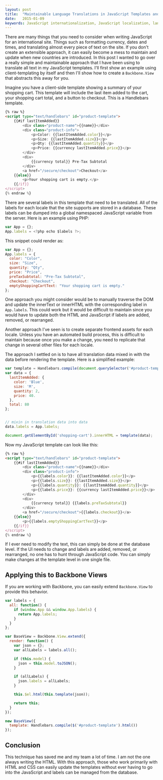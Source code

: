 ```yaml
---
layout: post
title:  "Maintainable Language Translations in JavaScript Templates and Backbone Views"
date:   2015-01-09
keywords: JavaScript internationalization, JavaScript localization, languages translations, language translations in client-side templates
---
```


There are many things that you need to consider when writing JavaScript for an international site. Things such as formatting currency, dates and times, and translating almost every piece of text on the site. If you don't create an extensible approach, it can easily become a mess to maintain and update when new countries are introduced. In this post I wanted to go over a really simple and maintainable approach that I have been using to translate all text in my JavaScript templates. I'll first show an example using client-templating by itself and then I'll show how to create a `Backbone.View` that abstracts this away for you.

Imagine you have a client-side template showing a summary of your shopping cart. This template will include the last item added to the cart, your shopping cart total, and a button to checkout. This is a Handlebars template.

```html
{% raw %}
<script type="text/handlebars" id="product-template">
	{{#if lastItemAdded}}
		<div class="product-name">{{name}}</div>
	    <div class="product-info">
	        <p>Color: {{lastItemAdded.color}}</p>
	        <p>Size: {{lastItemAdded.size}}</p>
	        <p>Qty: {{lastItemAdded.quantity}}</p>
	        <p>Price: {{currency lastItemAdded.price}}</p>
	    </div>
	    <div>
	    	{{currency total}} Pre-Tax Subtotal
	    </div>
	    <a href="/secure/checkout">Checkout</a>
    {{else}}
        <p>Your shopping cart is empty.</p>
    {{/if}}
</script>
{% endraw %}
```

There are several labels in this template that need to be translated. All of the labels for each locale that the site supports are stored in a database. These labels can be dumped into a global namespaced JavaScript variable from the server. Here is an example using PHP:

```js
var App = {};
App.labels = <?php echo $labels ?>;
```

This snippet could render as:

```js
var App = {};
App.labels = {
  color: "Color",
  size: "Size",
  quantity: "Qty",
  price: "Price",
  preTaxSubtotal: "Pre-Tax Subtotal",
  checkout: "Checkout",
  emptyShoppingCartText: "Your shopping cart is empty."
};
```


One approach you might consider would be to manually traverse the DOM and update the innerText or innerHTML with the corresponding label in `App.labels`. This could work but it would be difficult to maintain since you would have to update both the HTML and JavaScript if labels are added, removed, or rearranged.

Another approach I've seen is to create separate frontend assets for each locale. Unless you have an automated build process, this is difficult to maintain because once you make a change, you need to replicate that change in several other files for each locale.

The approach I settled on is to have all translation data mixed in with the data before rendering the template. Here is a simplified example:

```js
var template = Handlebars.compile(document.querySelector('#product-template').innerHTML);
var data = {
  lastItemAdded: {
    color: 'Blue',
    size: 'M',
    quantity: 2,
    price: 40.
  },
  total: 80
};


// mixin in translation data into data
data.labels = App.labels;

document.getElementById('shopping-cart').innerHTML = template(data);
```

Now my JavaScript template can look like this:

```html
{% raw %}
<script type="text/handlebars" id="product-template">
	{{#if lastItemAdded}}
		<div class="product-name">{{name}}</div>
	    <div class="product-info">
	        <p>{{labels.color}}: {{lastItemAdded.color}}</p>
	        <p>{{labels.size}}: {{lastItemAdded.size}}</p>
	        <p>{{labels.quantity}}: {{lastItemAdded.quantity}}</p>
	        <p>{{labels.price}}: {{currency lastItemAdded.price}}</p>
	    </div>
	    <div>
	    	{{currency total}} {{labels.preTaxSubtotal}}
	    </div>
	    <a href="/secure/checkout">{{labels.checkout}}</a>
    {{else}}
        <p>{{labels.emptyShoppingCartText}}</p>
    {{/if}}
</script>
{% endraw %}
```

If I ever need to modify the text, this can simply be done at the database level. If the UI needs to change and labels are added, removed, or rearranged, no one has to hunt through JavaScript code. You can simply make changes at the template level in one single file.

## Applying this to Backbone Views

If you are working with Backbone, you can easily extend `Backbone.View` to provide this behavior.

```js
var labels = {
  all: function() {
    if (window.App && window.App.labels) {
      return App.labels;
    }
  }
};

var BaseView = Backbone.View.extend({
  render: function() {
    var json = {};
    var allLabels = labels.all();

    if (this.model) {
      json = this.model.toJSON();
    }

    if (allLabels) {
      json.labels = allLabels;
    }

    this.$el.html(this.template(json));

    return this;
  }
});

new BaseView({
  template: Handlebars.compile($('#product-template').html())
});
```

## Conclusion

This technique has saved me and my team a lot of time. I am not the one always writing the HTML. With this approach, those who work primarily with HTML and CSS can easily update the templates without ever having to go into the JavaScript and labels can be managed from the database.

